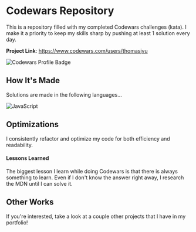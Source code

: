 # **Codewars Repository**

This is a repository filled with my completed Codewars challenges (kata). I make it a priority to keep my skills sharp by pushing at least 1 solution every day.

**Project Link**: https://www.codewars.com/users/thomasjvu

![Codewars Profile Badge](https://www.codewars.com/users/thomasjvu/badges/large "Codewars Profile Badge")

## **How It's Made**

Solutions are made in the following languages...

![JavaScript](https://img.shields.io/badge/javascript-%23323330.svg?style=for-the-badge&logo=javascript&logoColor=%23F7DF1E)

## **Optimizations**

I consistently refactor and optimize my code for both efficiency and readability.

#### **Lessons Learned**

The biggest lesson I learn while doing Codewars is that there is always something to learn. Even if I don't know the answer right away, I research the MDN until I can solve it. 

## **Other Works**
If you're interested, take a look at a couple other projects that I have in my portfolio!

